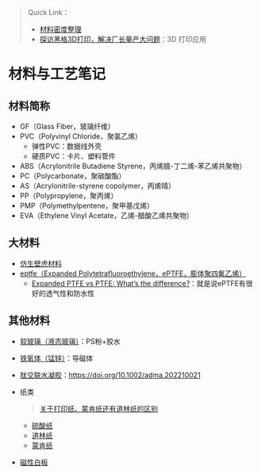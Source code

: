 > Quick Link：
>
> - [材料密度整理](./材料密度整理.md)
> - [探访黑格3D打印，解决厂长量产大问题](https://www.bilibili.com/video/BV13M411Q751/?spm_id_from=333.1245.0.0&vd_source=b736aa3d7f0fdf47b59ea3021dc810ab)：3D 打印应用

# 材料与工艺笔记

## 材料简称

- GF（Glass Fiber，玻璃纤维）
- PVC（Polyvinyl Chloride，聚氯乙烯）
  - 弹性PVC：数据线外壳
  - 硬质PVC：卡片、塑料管件
- ABS（Acrylonitrile Butadiene Styrene，丙烯腈-丁二烯-苯乙烯共聚物）
- PC（Polycarbonate，聚碳酸酯）
- AS（Acrylonitrile-styrene copolymer，丙烯晴）
- PP（Polypropylene，聚丙烯）
- PMP（Polymethylpentene，聚甲基戊烯）
- EVA（Ethylene Vinyl Acetate，乙烯-醋酸乙烯共聚物）



## 大材料

- [仿生壁虎材料](https://www.buygeckskin.com/)
- [eptfe（Expanded Polytetrafluoroethylene，ePTFE，膨体聚四氟乙烯）]()
  - [Expanded PTFE vs PTFE: What’s the difference?](https://adtech.co.uk/about/news/expanded-ptfe-vs-ptfe)：就是说ePTFE有很好的透气性和防水性



## 其他材料

- [软玻璃（液态玻璃）](https://www.bilibili.com/video/BV1V14y1D78N/?spm_id_from=333.337.search-card.all.click&vd_source=b736aa3d7f0fdf47b59ea3021dc810ab)：PS粉+胶水

- [铁氧体（锰锌）](https://detail.1688.com/offer/704471581264.html?spm=a26352.13672862.offerlist.292.3e7c78besLbiAc)：导磁体

- [肽交联水凝胶](https://www.bilibili.com/video/BV1mT411z7x7/?spm_id_from=333.1245.0.0&vd_source=b736aa3d7f0fdf47b59ea3021dc810ab)：https://doi.org/10.1002/adma.202210021

- 纸类

  > [关于打印纸、蒙肯纸还有道林纸的区别](https://zhuanlan.zhihu.com/p/412751176)

  - [硫酸纸](https://item.taobao.com/item.htm?ali_refid=a3_430582_1006:1103943246:H:wXuiVluyiqjMcOtVU4e0dg==:795cf48fd7a3de6987553cdf507fa853&ali_trackid=282_795cf48fd7a3de6987553cdf507fa853&id=18076064925&skuId=4008990831376&spm=a21n57.1.0.0)
  - [道林纸](https://detail.tmall.com/item.htm?abbucket=19&id=634669349443&ns=1&skuId=4714433443871&spm=a21n57.1.0.0.5d95523cIvOJH5)
  - [蒙肯纸](https://item.taobao.com/item.htm?abbucket=19&id=619781677673&ns=1&skuId=4819013900777&spm=a21n57.1.0.0.5d95523cIvOJH5)
  
- [磁性白板](http://xhslink.com/KQDB9H)

